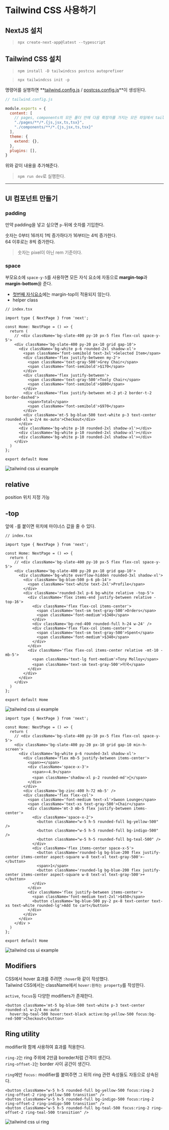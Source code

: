 # Tailwind CSS 사용하기

## NextJS 설치
> `npx create-next-app@latest --typescript`

## Tailwind CSS 설치
> `npm install -D tailwindcss postcss autoprefixer`

> `npx tailwindcss init -p`

명령어를 실행하면 **<u>tailwind.config.js</u> / <u>postcss.config.js</u>**이 생성된다.
```js
// tailwind.config.js

module.exports = {
  content: [
    // pages, components의 모든 폴더 안에 다음 확장자를 가지는 모든 파일에서 tailwindCSS를 사용할 것이다.
    "./pages/**/*.{js,jsx,ts,tsx}",
    "./components/**/*.{js,jsx,ts,tsx}"
  ],
  theme: {
    extend: {},
  },
  plugins: [],
}
```
위와 같이 내용을 추가해준다.

> `npm run dev`로 실행한다.

***
## UI 컴포넌트 만들기

### padding
만약 padding을 넣고 싶으면 `p-`뒤에 숫자를 기입한다.

숫자는 0부터 16까지 1씩 증가하다가 16부터는 4씩 증가한다.<br/>
64 이후로는 8씩 증가한다.
> 숫자는 pixel이 아닌 rem 기준이다.

### space
부모요소에 `space-y-5`를 사용하면 모든 자식 요소에 자동으로 **margin-top**과 **margin-bottom**을 준다.
- <u>첫번째 자식요소</u>에는 margin-top이 적용되지 않는다.
- helper class

```tsx
// index.tsx

import type { NextPage } from 'next';

const Home: NextPage = () => {
  return (
    // <div className='bg-slate-400 py-10 px-5 flex flex-col space-y-5'>
    <div className='bg-slate-400 py-20 px-10 grid gap-10'>
      <div className='bg-white p-6 rounded-2xl shadow-xl'>
        <span className='font-semibold text-3xl'>Selected Item</span>
        <div className='flex justify-between my-2'>
          <span className='text-gray-500'>Grey Chair</span>
          <span className='font-semibold'>$170</span>
        </div>
        <div className='flex justify-between'>
          <span className='text-gray-500'>Tooly Chair</span>
          <span className='font-semibold'>$800</span>
        </div>
        <div className='flex justify-between mt-2 pt-2 border-t-2 border-dashed'>
          <span>Total</span>
          <span className='font-semibold'>$970</span>
        </div>
        <div className='mt-5 bg-blue-500 text-white p-3 text-center rounded-xl w-2/4 mx-auto'>Checkout</div>
      </div>
      <div className='bg-white p-10 rounded-2xl shadow-xl'></div>
      <div className='bg-white p-10 rounded-2xl shadow-xl'></div>
      <div className='bg-white p-10 rounded-2xl shadow-xl'></div>
    </div>
  )
};

export default Home
```

![tailwind css ui example](../images/tailwind_ui_example01.png)


## relative
position 위치 지정 가능

## -top
앞에 `-`를 붙이면 위치에 마이너스 값을 줄 수 있다.

```tsx
// index.tsx

import type { NextPage } from 'next';

const Home: NextPage = () => {
  return (
    // <div className='bg-slate-400 py-10 px-5 flex flex-col space-y-5'>
    <div className='bg-slate-400 py-20 px-10 grid gap-10'>
      <div className='bg-white overflow-hidden rounded-3xl shadow-xl'>
        <div className='bg-blue-500 p-6 pb-14'>
          <span className='text-white text-2xl'>Profile</span>
        </div>
        <div className='rounded-3xl p-6 bg-white relative -top-5'>
          <div className='flex items-end justify-between relative -top-16'>
            <div className='flex flex-col items-center'>
              <span className='text-sm text-gray-500'>Orders</span>
              <span className='font-medium'>$340</span>
            </div>
            <div className='bg-red-400 rounded-full h-24 w-24' />
            <div className='flex flex-col items-center'>
              <span className='text-sm text-gray-500'>Spent</span>
              <span className='font-medium'>$340</span>
            </div>
          </div>
          <div className='flex flex-col items-center relative -mt-10 -mb-5'>
            <span className='text-lg font-medium'>Tony Molloy</span>
            <span className='text-sm text-gray-500'>미국</span>
          </div>
        </div>
      </div>
    </div>
  )
};

export default Home
```

![tailwind css ui example](../images/tailwind_ui_example02.png)


```tsx
import type { NextPage } from 'next';

const Home: NextPage = () => {
  return (
    // <div className='bg-slate-400 py-10 px-5 flex flex-col space-y-5'>
    <div className='bg-slate-400 py-20 px-10 grid gap-10 min-h-screen'>
      <div className='bg-white p-6 rounded-3xl shadow-xl'>
        <div className='flex mb-5 justify-between items-center'>
          <span>⬅️</span>
          <div className='space-x-3'>
            <span>⭐️4.9</span>
            <span className='shadow-xl p-2 rounded-md'>💖</span>
          </div>
        </div>
        <div className='bg-zinc-400 h-72 mb-5' />
        <div className='flex flex-col'>
          <span className='font-medium text-xl'>Swoon Lounge</span>
          <span className='text-xs text-gray-500'>Chair</span>
          <div className='mt-3 mb-5 flex justify-between items-center'>
            <div className='space-x-2'>
              <button className="w-5 h-5 rounded-full bg-yellow-500" />
              <button className="w-5 h-5 rounded-full bg-indigo-500" />
              <button className="w-5 h-5 rounded-full bg-teal-500" />
            </div>
            <div className='flex items-center space-x-5'>
              <button className='rounded-lg bg-blue-200 flex justify-center items-center aspect-square w-8 text-xl text-gray-500'>-</button>
              <span>1</span>
              <button className='rounded-lg bg-blue-200 flex justify-center items-center aspect-square w-8 text-xl text-gray-500'>+</button>
            </div>
          </div>
          <div className='flex justify-between items-center'>
            <span className='font-medium text-2xl'>$450</span>
            <button className='bg-blue-500 py-2 px-8 text-center text-xs text-white rounded-lg'>Add to cart</button>
          </div>
        </div>
      </div>
    </div >
  )
};

export default Home
```

![tailwind css ui example](../images/tailwind_ui_example03.png)


## Modifiers
CSS에서 hover 효과를 주려면 `:hover`와 같이 작성했다.<br/>
Tailwind CSS에서는 className에서 `hover:원하는 property`를 작성한다.

`active`, `focus`등 다양한 modifiers가 존재한다.
```tsx
<button className='mt-5 bg-blue-500 text-white p-3 text-center rounded-xl w-2/4 mx-auto 
  hover:bg-teal-500 hover:text-black active:bg-yellow-500 focus:bg-red-500'>Checkout</button>
```

## Ring utility
modifier와 함께 사용하여 효과를 적용한다.

`ring-2`는 ring 주위에 2만큼 boreder처럼 간격이 생긴다.<br/>
`ring-offset-2`는 border 사이 공간이 생긴다.

`ring`에만 `focus:` modifier를 붙여주면 그 뒤의 ring 관련 속성들도 자동으로 상속된다.
```tsx
<button className="w-5 h-5 rounded-full bg-yellow-500 focus:ring-2 ring-offset-2 ring-yellow-500 transition" />
<button className="w-5 h-5 rounded-full bg-indigo-500 focus:ring-2 ring-offset-2 ring-indigo-500 transition" />
<button className="w-5 h-5 rounded-full bg-teal-500 focus:ring-2 ring-offset-2 ring-teal-500 transition" />
```
![tailwind css ui ring](../images/tailwind_ui_ring.png)